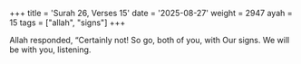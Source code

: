 +++
title = 'Surah 26, Verses 15'
date = '2025-08-27'
weight = 2947
ayah = 15
tags = ["allah", "signs"]
+++

Allah responded, “Certainly not! So go, both of you, with Our signs. We will be with you, listening.